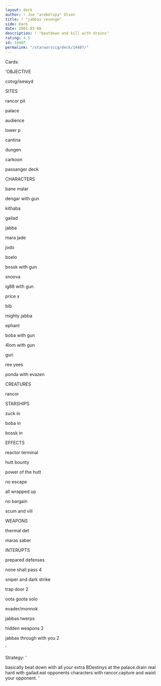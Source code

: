 ```yaml
---
layout: deck
author: ! Joe "arebelspy" Olson
title: ! "jabbas revenge"
side: Dark
date: 2001-03-08
description: ! "beatdown and kill with drains"
rating: 4.5
id: 14407
permalink: "/starwarsccg/deck/14407/"
---
```

Cards: 

'OBJECTIVE


cotvg/isewyd


SITES


rancor pit

palace

audience

lower p

cantina

dungen

carkoon 

passanger deck


CHARACTERS


bane malar

dengar with gun

kithaba

gailad

jabba

mara jade

jodo

boelo

bossk with gun

snoova

ig88 with gun

price x

bib

mighty jabba

ephant

boba with gun

4lom with gun

guri

ree yees

ponda with evazen

CREATURES


rancor


STARSHIPS


zuck in

boba in

bossk in


EFFECTS


reactor terminal

hutt bounty

power of the hutt

no escape

all wrapped up

no bargain

scum and vill


WEAPONS


thermal det

maras saber


INTERUPTS


prepared defenses

none shall pass 4

sniper and dark strike

trap door 2

oota goota solo

evader/monnok

jabbas twerps

hidden weapons 2

jabbas through with you 2



'

Strategy: '

basically beat down with all your extra BDestinys at the palace.drain real hard with gailad.eat opponents characters with rancor.capture and waist your opponent. '
